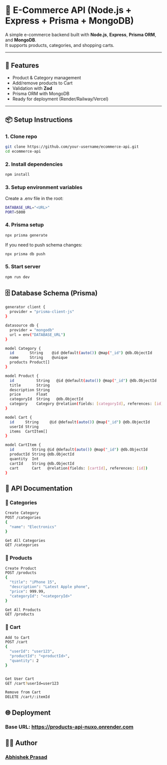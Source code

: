 # 🛒 E-Commerce API (Node.js + Express + Prisma + MongoDB)

A simple e-commerce backend built with **Node.js**, **Express**, **Prisma ORM**, and **MongoDB**.  
It supports products, categories, and shopping carts.  

---

## 🚀 Features
- Product & Category management  
- Add/remove products to Cart  
- Validation with **Zod**  
- Prisma ORM with MongoDB  
- Ready for deployment (Render/Railway/Vercel)  

---

## 📦 Setup Instructions

### 1. Clone repo
```bash
git clone https://github.com/your-username/ecommerce-api.git
cd ecommerce-api
```

### 2. Install dependencies
```bash
npm install
```

### 3. Setup environment variables
Create a .env file in the root:
```bash
DATABASE_URL="<URL>"
PORT=5000
```

### 4. Prisma setup
```bash
npx prisma generate
```
If you need to push schema changes:
```bash
npx prisma db push
```

### 5. Start server
```bash
npm run dev
```

## 🗄️ Database Schema (Prisma)
```bash
generator client {
  provider = "prisma-client-js"
}

datasource db {
  provider = "mongodb"
  url = env("DATABASE_URL")
}

model Category {
  id       String    @id @default(auto()) @map("_id") @db.ObjectId
  name     String    @unique
  products Product[]
}

model Product {
  id          String   @id @default(auto()) @map("_id") @db.ObjectId
  title       String
  description String
  price       Float
  categoryId  String   @db.ObjectId
  category    Category @relation(fields: [categoryId], references: [id])
}

model Cart {
  id     String     @id @default(auto()) @map("_id") @db.ObjectId
  userId String
  items  CartItem[]
}

model CartItem {
  id        String @id @default(auto()) @map("_id") @db.ObjectId
  productId String @db.ObjectId
  quantity  Int
  cartId    String @db.ObjectId
  cart      Cart   @relation(fields: [cartId], references: [id])
}
```

## 📖 API Documentation
### 🔹 Categories
```bash
Create Category
POST /categories
{
  "name": "Electronics"
}

Get All Categories
GET /categories
```

### 🔹 Products
```bash
Create Product
POST /products
{
  "title": "iPhone 15",
  "description": "Latest Apple phone",
  "price": 999.99,
  "categoryId": "<categoryId>"
}

Get All Products
GET /products
```

### 🔹 Cart
```bash
Add to Cart
POST /cart
{
  "userId": "user123",
  "productId": "<productId>",
  "quantity": 2
}


Get User Cart
GET /cart?userId=user123

Remove from Cart
DELETE /cart/:itemId
```

## 🌐 Deployment
### Base URL: https://products-api-nuxo.onrender.com


## 🧑‍💻 Author
### [Abhishek Prasad](https://github.com/abhishekpd01/)
